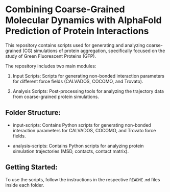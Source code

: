 # Combining Coarse-Grained Molecular Dynamics with AlphaFold Prediction of Protein Interactions

This repository contains scripts used for generating and analyzing coarse-grained (CG) simulations of protein aggregation, specifically focused on the study of Green Fluorescent Proteins (GFP). 
 
The repository includes two main modules:

1. Input Scripts: Scripts for generating non-bonded interaction parameters for different force fields (CALVADOS, COCOMO, and Trovato).

2. Analysis Scripts: Post-processing tools for analyzing the trajectory data from coarse-grained protein simulations.

## Folder Structure:

- input-scripts: Contains Python scripts for generating non-bonded interaction parameters for CALVADOS, COCOMO, and Trovato force fields.

- analysis-scripts: Contains Python scripts for analyzing protein simulation trajectories (MSD, contacts, contact matrix).

## Getting Started:
To use the scripts, follow the instructions in the respective `README.md` files inside each folder.

